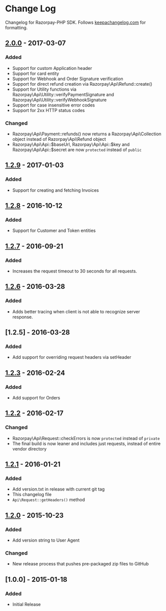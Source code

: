 # Change Log

Changelog for Razorpay-PHP SDK. Follows [keepachangelog.com](http://keepachangelog.com/en/0.3.0/) for formatting.

## [2.0.0] - 2017-03-07
### Added
- Support for custom Application header
- Support for card entity
- Support for Webhook and Order Signature verification
- Support for direct refund creation via Razorpay\Api\Refund::create()
- Support for Utility functions via Razorpay\Api\Utility::verifyPaymentSignature and Razorpay\Api\Utility::verifyWebhookSignature
- Support for case insensitive error codes
- Support for 2xx HTTP status codes

### Changed
- Razorpay\Api\Payment::refunds() now returns a Razorpay\Api\Collection object instead of Razorpay\Api\Refund object
- Razorpay\Api\Api::$baseUrl, Razorpay\Api\Api::$key and Razorpay\Api\Api::$secret are now `protected` instead of `public`


## [1.2.9] - 2017-01-03
### Added
- Support for creating and fetching Invoices

## [1.2.8] - 2016-10-12
### Added
- Support for Customer and Token entities

## [1.2.7] - 2016-09-21
### Added
- Increases the request timeout to 30 seconds for all requests.

## [1.2.6] - 2016-03-28
### Added
- Adds better tracing when client is not able to recognize server response.

## [1.2.5] - 2016-03-28
### Added
- Add support for overriding request headers via setHeader

## [1.2.3] - 2016-02-24
### Added
- Add support for Orders

## [1.2.2] - 2016-02-17
### Changed
- Razorpay\Api\Request::checkErrors is now `protected` instead of `private`
- The final build is now leaner and includes just requests, instead of entire vendor directory

## [1.2.1] - 2016-01-21
### Added
- Add version.txt in release with current git tag
- This changelog file
- `Api\Request::getHeaders()` method

## [1.2.0] - 2015-10-23
### Added
- Add version string to User Agent
### Changed
- New release process that pushes pre-packaged zip files to GitHub

## [1.0.0] - 2015-01-18
### Added
- Initial Release


[Unreleased]: https://github.com/razorpay/razorpay-php/compare/2.0.0...HEAD
[1.2.1]: https://github.com/razorpay/razorpay-php/compare/1.2.0...1.2.1
[1.2.0]: https://github.com/razorpay/razorpay-php/compare/1.1.0...1.2.0
[1.2.2]: https://github.com/razorpay/razorpay-php/compare/1.2.1...1.2.2
[1.2.3]: https://github.com/razorpay/razorpay-php/compare/1.2.2...1.2.3
[1.2.4]: https://github.com/razorpay/razorpay-php/compare/1.2.3...1.2.5
[1.2.6]: https://github.com/razorpay/razorpay-php/compare/1.2.5...1.2.6
[1.2.7]: https://github.com/razorpay/razorpay-php/compare/1.2.6...1.2.7
[1.2.8]: https://github.com/razorpay/razorpay-php/compare/1.2.7...1.2.8
[1.2.9]: https://github.com/razorpay/razorpay-php/compare/1.2.8...1.2.9
[2.0.0]: https://github.com/razorpay/razorpay-php/compare/1.2.9...2.0.0
